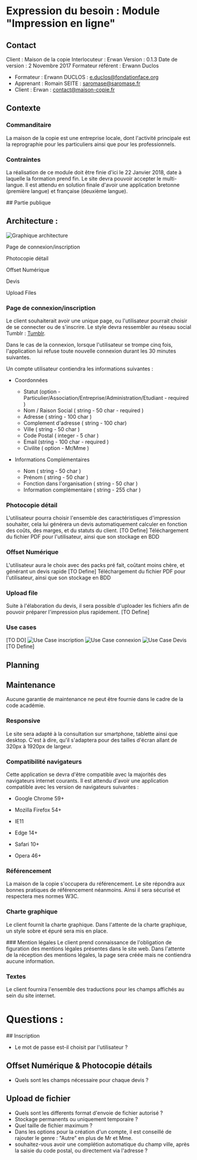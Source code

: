 # Expression du besoin : Module "Impression en ligne"

## Contact
Client : Maison de la copie
Interlocuteur : Erwan
Version : 0.1.3
Date de version : 2 Novembre 2017
Formateur référent : Erwann Duclos


+ Formateur : Erwann DUCLOS : e.duclos@fondationface.org
+ Apprenant : Romain SEITE : saromase@saromase.fr
+ Client : Erwan : contact@maison-copie.fr

## Contexte

### Commanditaire
La maison de la copie est une entreprise locale, dont l'activité principale est la reprographie pour les particuliers ainsi que pour les professionnels.

### Contraintes
La réalisation de ce module doit être finie d'ici le 22 Janvier 2018, date à laquelle la formation prend fin.
Le site devra pouvoir accepter le multi-langue. Il est attendu en solution finale d'avoir une application bretonne (première langue) et française (deuxième langue).

## Partie publique


## Architecture :
![Graphique architecture](https://github.com/Saromase/Copie/blob/master/graph_maison_copie.png)

Page de connexion/inscription

Photocopie détail

Offset Numérique

Devis

Upload Files

### Page de connexion/inscription
Le client souhaiterait avoir une unique page, ou l'utilisateur pourrait choisir de se connecter ou de s'inscrire. Le style devra ressembler au réseau social Tumblr : [Tumblr](https://www.tumblr.com).

Dans le cas de la connexion, lorsque l'utilisateur se trompe cinq fois, l'application lui refuse toute nouvelle connexion durant les 30 minutes suivantes.

Un compte utilisateur contiendra les informations suivantes  :

- Coordonnées

	* Statut (option - Particulier/Association/Entreprise/Administration/Etudiant - required )
	* Nom / Raison Social ( string - 50 char - required )
	* Adresse ( string - 100 char )
	* Complement d'adresse ( string - 100 char)
	* Ville ( string - 50 char )
	* Code Postal ( integer - 5 char )
	* Email (string - 100 char - required )
	* Civilite ( option - Mr/Mme )

- Informations Complémentaires

	* Nom ( string - 50 char )
	* Prénom ( string - 50 char )
	* Fonction dans l'organisation ( string - 50 char )
	* Information complémentaire ( string - 255 char )



### Photocopie détail
L'utilisateur pourra choisir l'ensemble des caractéristiques d'impression souhaiter, cela lui générera un devis automatiquement calculer en fonction des coûts, des marges, et du statuts du client.
[TO Define]
Téléchargement du fichier PDF pour l'utilisateur, ainsi que son stockage en BDD


### Offset Numérique
L'utilisateur aura le choix avec des packs pré fait, coûtant moins chère, et générant un devis rapide
[TO Define]
Téléchargement du fichier PDF pour l'utilisateur, ainsi que son stockage en BDD

### Upload file
Suite à l'élaboration du devis, il sera possible d'uploader les fichiers afin de pouvoir préparer l'impression plus rapidement.
[TO Define]

### Use cases
[TO DO]
![Use Case inscription](./Assets/UseCase/UseCase-inscription.svg)
![Use Case connexion](./Assets/UseCase/UseCase-connexion.svg)
![Use Case Devis](./Assets/UseCase/UseCase-Devis.svg)
[TO Define]

## Planning

## Maintenance
Aucune garantie de maintenance ne peut être fournie dans le cadre de la code académie.

### Responsive
Le site sera adapté à la consultation sur smartphone, tablette ainsi que desktop. C'est à dire, qu'il s'adaptera pour des tailles d'écran allant de 320px à 1920px de largeur.

### Compatibilité navigateurs

Cette application se devra d'être compatible avec la majorités des navigateurs internet courants. Il est attendu d'avoir une application compatible avec les version de navigateurs suivantes :

 * Google Chrome 59+

 * Mozilla Firefox 54+

 * IE11

 * Edge 14+

 * Safari 10+

 * Opera 46+

### Référencement
La maison de la copie s'occupera du référencement. Le site répondra aux bonnes pratiques de référencement néanmoins. Ainsi il sera sécurisé et respectera mes normes W3C.

### Charte graphique
Le client fournit la charte graphique. Dans l'attente de la charte graphique, un style sobre et épuré sera mis en place.

### Mention légales
Le client prend connaissance de l'obligation de figuration des mentions légales présentes dans le site web. Dans l'attente de la réception des mentions légales, la page sera créée mais ne contiendra aucune information.

### Textes
Le client fournira l'ensemble des traductions pour les champs affichés au sein du site internet.

# Questions :
## Inscription
- Le mot de passe est-il choisit par l'utilisateur ?

## Offset Numérique & Photocopie détails
- Quels sont les champs nécessaire pour chaque devis ?

## Upload de fichier
- Quels sont les differents format d'envoie de fichier autorisé ?
- Stockage permanents ou uniquement temporaire ?
- Quel taille de fichier maximum ?
- Dans les options pour la création d'un compte, il est conseillé de rajouter le genre : "Autre" en plus de Mr et Mme.
- souhaitez-vous avoir une complétion automatique du champ ville, après la saisie du code postal, ou directement via l'adresse ? 
